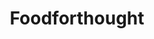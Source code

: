 ---
title: Foodforthought
crosslinks:
- worldpolitics
- LateStageCapitalism
- Missing411
- AskSocialScience
- science
- likeus
- IAmA
- todayilearned
- BasicIncome
- news
- linguistics
- The_Donald
- magicskyfairy
- SanctionedSuicide
- foodforthough
- BuyItForLife
- TheoryOfReddit
- changemyview
- veganfitness
- mississippi
---